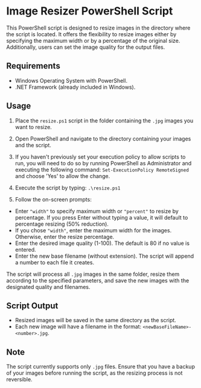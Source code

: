 # Image Resizer PowerShell Script

This PowerShell script is designed to resize images in the directory where the script is located. It offers the flexibility to resize images either by specifying the maximum width or by a percentage of the original size. Additionally, users can set the image quality for the output files.

## Requirements

- Windows Operating System with PowerShell.
- .NET Framework (already included in Windows).

## Usage

1. Place the `resize.ps1` script in the folder containing the `.jpg` images you want to resize.

2. Open PowerShell and navigate to the directory containing your images and the script.

3. If you haven't previously set your execution policy to allow scripts to run, you will need to do so by running PowerShell as Administrator and executing the following command: `Set-ExecutionPolicy RemoteSigned` and choose 'Yes' to allow the change.

4. Execute the script by typing: `.\resize.ps1`

5. Follow the on-screen prompts:
- Enter `"width"` to specify maximum width or `"percent"` to resize by percentage. If you press Enter without typing a value, it will default to percentage resizing (50% reduction).
- If you chose `"width"`, enter the maximum width for the images. Otherwise, enter the resize percentage.
- Enter the desired image quality (1-100). The default is 80 if no value is entered.
- Enter the new base filename (without extension). The script will append a number to each file it creates.

The script will process all `.jpg` images in the same folder, resize them according to the specified parameters, and save the new images with the designated quality and filenames.

## Script Output

- Resized images will be saved in the same directory as the script.
- Each new image will have a filename in the format: `<newBaseFileName>-<number>.jpg`.

## Note

The script currently supports only `.jpg` files. Ensure that you have a backup of your images before running the script, as the resizing process is not reversible.

